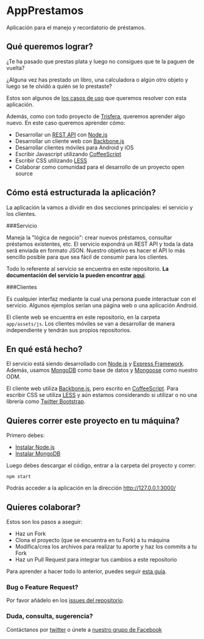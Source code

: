 AppPrestamos
============
Aplicación para el manejo y recordatorio de préstamos.

Qué queremos lograr?
--------------------
¿Te ha pasado que prestas plata y luego no consigues que te la paguen de vuelta? 

¿Alguna vez has prestado un libro, una calculadora o algún otro objeto y luego se te olvidó a quién se lo prestaste?

Estos son algunos de [los casos de uso](https://github.com/Trisfera/AppPrestamos/wiki/Ideas) que queremos resolver con esta aplicación.

Además, como con todo proyecto de [Trisfera](http://trisfera.com), queremos aprender algo nuevo. En este caso queremos aprender cómo:

- Desarrollar un [REST API](http://es.wikipedia.org/wiki/Representational_State_Transfer) con [Node.js](http://nodejs.org/)
- Desarrollar un cliente web con [Backbone.js](http://backbonejs.org/)
- Desarrollar clientes móviles para Android y iOS
- Escribir Javascript utilizando [CoffeeScript](http://coffeescript.org/)
- Escribir CSS utilizando [LESS](http://lesscss.org/)
- Colaborar como comunidad para el desarrollo de un proyecto open source


Cómo está estructurada la aplicación?
-------------------------------------
La aplicación la vamos a dividir en dos secciones principales: el servicio y los clientes.

###Servicio

Maneja la "lógica de negocio": crear nuevos préstamos, consultar préstamos existentes, etc. El servicio expondrá un REST API y toda la data será enviada en formato JSON. Nuestro objetivo es hacer el API lo más sencillo posible para que sea fácil de consumir para los clientes.

Todo lo referente al servicio se encuentra en este repositorio. **La documentación del servicio la pueden encontrar [aquí](https://github.com/Trisfera/AppPrestamos/wiki/Servicio-REST-with-JSON)**.

###Clientes

Es cualquier interfaz mediante la cual una persona puede interactuar con el servicio. Algunos ejemplos serían una página web o una aplicación Android.

El cliente web se encuentra en este repositorio, en la carpeta `app/assets/js`. Los clientes móviles se van a desarrollar de manera independiente y tendrán sus propios repositorios.

En qué está hecho?
------------------
El servicio está siendo desarrollado con [Node.js](http://nodejs.org/) y [Express Framework](http://expressjs.com/). Además, usamos [MongoDB](http://www.mongodb.org/) como base de datos y [Mongoose](http://mongoosejs.com/) como nuestro ODM.

El cliente web utiliza [Backbone.js](http://backbonejs.org/), pero escrito en [CoffeeScript](http://coffeescript.org/). Para escribir CSS se utiliza [LESS](http://lesscss.org/) y aún estamos considerando si utilizar o no una librería como [Twitter Bootstrap](http://twitter.github.com/bootstrap/).

Quieres correr este proyecto en tu máquina?
-------------------------------------------
Primero debes:

- [Instalar Node.js](https://github.com/Trisfera/Trisfera/wiki/Instalar-Node.js)
- [Instalar MongoDB](https://github.com/Trisfera/Trisfera/wiki/Instalar-MongoDB)

Luego debes descargar el código, entrar a la carpeta del proyecto y correr:
```
npm start
```
Podrás acceder a la aplicación en la dirección http://127.0.0.1:3000/

Quieres colaborar?
------------------
Estos son los pasos a aseguir:

- Haz un Fork
- Clona el proyecto (que se encuentra en tu Fork) a tu máquina
- Modifica/crea los archivos para realizar tu aporte y haz los commits a tu Fork
- Haz un Pull Request para integrar tus cambios a este repositorio

Para aprender a hacer todo lo anterior, puedes seguir [esta guía](https://github.com/Trisfera/Trisfera/wiki/Introducci%C3%B3n-a-Git-y-Github).

### Bug o Feature Request?
Por favor añádelo en los [issues del repositorio](https://github.com/Trisfera/AppPrestamos/issues?state=open).

### Duda, consulta, sugerencia?
Contáctanos por [twitter](https://twitter.com/Trisfera) o únete a [nuestro grupo de Facebook](https://www.facebook.com/groups/trisfera/)